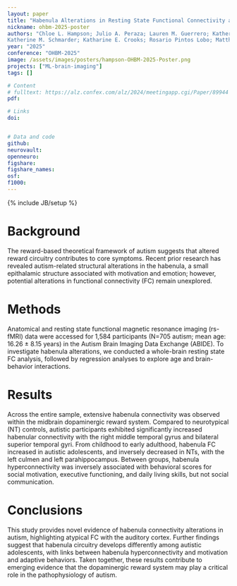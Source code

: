 ```yaml
---
layout: paper
title: "Habenula Alterations in Resting State Functional Connectivity among Autistic Individuals"
nickname: ohbm-2025-poster
authors: "Chloe L. Hampson; Julio A. Peraza; Lauren M. Guerrero; Katherine L. Bottenhorn; Michael C. Riedel; Fahad Almuqhim; Fahad Saeed; Donisha D. Smith;
Katherine M. Schmarder; Katharine E. Crooks; Rosario Pintos Lobo; Matthew T. Sutherland; Erica D. Musser; Yael Dai; Rumi Agarwal; Angela R. Laird"
year: "2025"
conference: "OHBM-2025"
image: /assets/images/posters/hampson-OHBM-2025-Poster.png
projects: ["ML-brain-imaging"]
tags: []

# Content
# fulltext: https://alz.confex.com/alz/2024/meetingapp.cgi/Paper/89944
pdf: 

# Links
doi: 


# Data and code
github:
neurovault:
openneuro:
figshare:
figshare_names:
osf:
f1000:
---
```


{% include JB/setup %}

# Background
The reward-based theoretical framework of autism suggests that altered reward circuitry contributes to core symptoms. Recent prior research has revealed autism-related structural alterations in the habenula, a small epithalamic structure associated with motivation and emotion; however, potential alterations in functional connectivity (FC) remain unexplored.

# Methods
Anatomical and resting state functional magnetic resonance imaging (rs-fMRI) data were accessed for 1,584 participants (N=705 autism; mean age: 16.26 ± 8.15 years) in the Autism Brain Imaging Data Exchange (ABIDE). To investigate habenula alterations, we conducted a whole-brain resting state FC analysis, followed by regression analyses to explore age and brain-behavior interactions.


# Results
Across the entire sample, extensive habenula connectivity was observed within the midbrain dopaminergic reward system. Compared to neurotypical (NT) controls, autistic participants exhibited significantly increased habenular connectivity with the right middle temporal gyrus and bilateral superior temporal gyri. From childhood to early adulthood, habenula FC increased in autistic adolescents, and inversely decreased in NTs, with the left culmen and left parahippocampus. Between groups, habenula hyperconnectivity was inversely associated with behavioral scores for social motivation, executive functioning, and daily living skills, but not social communication.


# Conclusions
This study provides novel evidence of habenula connectivity alterations in autism, highlighting atypical FC with the auditory cortex. Further findings suggest that habenula circuitry develops differently among autistic adolescents, with links between habenula hyperconnectivity and motivation and adaptive behaviors. Taken together, these results contribute to emerging evidence that the dopaminergic reward system may play a critical role in the pathophysiology of autism.
